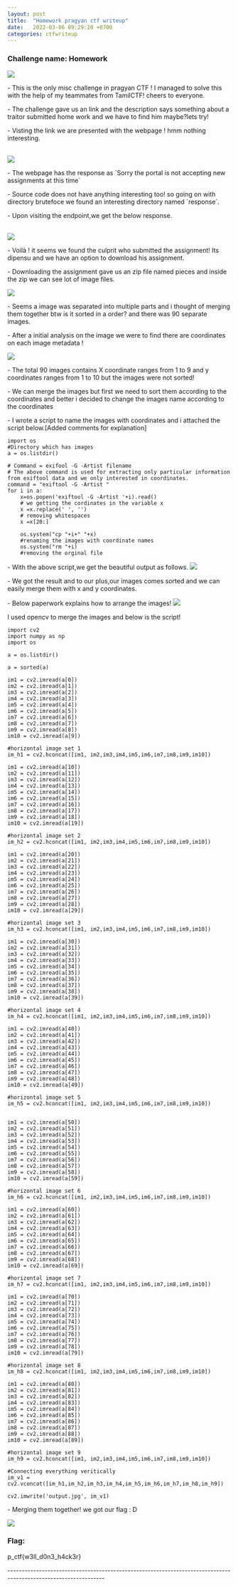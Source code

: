 ```yaml
---
layout: post
title:  "Homework pragyan ctf writeup"
date:   2022-03-06 09:29:20 +0700
categories: ctfwriteup
---
```



### Challenge name: Homework

<img src="https://raw.githubusercontent.com/kabilan1290/WebCTF/master/pragyan/Screenshot_2022-03-06_19-33-51.png">

<p>- This is the only misc challenge in pragyan CTF !  I managed to solve this with the help of my teammates from TamilCTF! cheers to everyone.</p>

<p>- The challenge gave us an link and the description says something about a traitor submitted home work and we have to find him maybe?lets try!</p>

<p>- Visting the link we are presented with the webpage ! hmm nothing interesting.</p>
  <br>
<img src="https://raw.githubusercontent.com/kabilan1290/WebCTF/master/pragyan/Screenshot_2022-03-06_19-34-19.png">
  
<p>- The webpage has the response as `Sorry the portal is not accepting new assignments at this time`</p>
  
<p>- Source code does not have anything interesting too! so going on with directory brutefoce we found an interesting directory named `response`.</p>
  
<p>- Upon visiting the endpoint,we get the below response.</p>
  
<br>
<img src="https://raw.githubusercontent.com/kabilan1290/WebCTF/master/pragyan/Screenshot_2022-03-06_19-34-40.png">
 
<p>- Voilà ! it seems we found the culprit who submitted the assignment! Its dipensu and we have an option to download his assignment.</p>
  
<p>- Downloading the assignment gave us an zip file named pieces and inside the zip we can see lot of image files.</p>
  
<img src="https://raw.githubusercontent.com/kabilan1290/WebCTF/master/pragyan/Screenshot_2022-03-06_19-37-39.png">
  
<p>- Seems a image was separated into multiple parts and i thought of merging them together btw is it sorted in a order? and there was 90 separate images.</p>
  
<p>- After a initial analysis on the image we were to find there are coordinates on each image metadata !</p>

<img src="https://raw.githubusercontent.com/kabilan1290/WebCTF/master/pragyan/coordinate.png">

<p>- The total 90 images contains X coordinate ranges from 1 to 9 and y coordinates ranges from 1 to 10 but the images were not sorted!</p>
  
<p>- We can merge the images but first we need to sort them according to the coordinates and better i decided to change the images name according to the coordinates</p>

<p>- I wrote a script to name the images with coordinates and i attached the script below.[Added comments for explanation]</p>

```
import os
#Directory which has images
a = os.listdir()

# Command = exifool -G -Artist filename
# The above command is used for extracting only particular information from exiftool data and we only interested in coordinates.
command = "exiftool -G -Artist "
for i in a:
    x=os.popen('exiftool -G -Artist '+i).read()
    # we getting the cordinates in the variable x
    x =x.replace(' ', '')
    # removing whitespaces
    x =x[20:]
    
    os.system("cp "+i+" "+x)
    #renaming the images with coordinate names
    os.system("rm "+i)
    #removing the orginal file
  ```
  
<p>- With the above script,we get the beautiful output as follows.
  
  <img src="https://raw.githubusercontent.com/kabilan1290/WebCTF/master/pragyan/sorted.png">
  
<p>- We got the result and to our plus,our images comes sorted and we can easily merge them with x and y coordinates.
  
<p>- Below paperwork explains how to arrange the images!
  
<img src="https://raw.githubusercontent.com/kabilan1290/WebCTF/master/pragyan/paperwork.jpg">

<p>I used opencv to merge the images and below is the script!</p>

```
import cv2
import numpy as np
import os

a = os.listdir()

a = sorted(a)

im1 = cv2.imread(a[0])
im2 = cv2.imread(a[1])
im3 = cv2.imread(a[2])
im4 = cv2.imread(a[3])
im5 = cv2.imread(a[4])
im6 = cv2.imread(a[5])
im7 = cv2.imread(a[6])
im8 = cv2.imread(a[7])
im9 = cv2.imread(a[8])
im10 = cv2.imread(a[9])

#horizontal image set 1
im_h1 = cv2.hconcat([im1, im2,im3,im4,im5,im6,im7,im8,im9,im10])

im1 = cv2.imread(a[10])
im2 = cv2.imread(a[11])
im3 = cv2.imread(a[12])
im4 = cv2.imread(a[13])
im5 = cv2.imread(a[14])
im6 = cv2.imread(a[15])
im7 = cv2.imread(a[16])
im8 = cv2.imread(a[17])
im9 = cv2.imread(a[18])
im10 = cv2.imread(a[19])

#horizontal image set 2
im_h2 = cv2.hconcat([im1, im2,im3,im4,im5,im6,im7,im8,im9,im10])

im1 = cv2.imread(a[20])
im2 = cv2.imread(a[21])
im3 = cv2.imread(a[22])
im4 = cv2.imread(a[23])
im5 = cv2.imread(a[24])
im6 = cv2.imread(a[25])
im7 = cv2.imread(a[26])
im8 = cv2.imread(a[27])
im9 = cv2.imread(a[28])
im10 = cv2.imread(a[29])

#horizontal image set 3
im_h3 = cv2.hconcat([im1, im2,im3,im4,im5,im6,im7,im8,im9,im10])

im1 = cv2.imread(a[30])
im2 = cv2.imread(a[31])
im3 = cv2.imread(a[32])
im4 = cv2.imread(a[33])
im5 = cv2.imread(a[34])
im6 = cv2.imread(a[35])
im7 = cv2.imread(a[36])
im8 = cv2.imread(a[37])
im9 = cv2.imread(a[38])
im10 = cv2.imread(a[39])

#horizontal image set 4
im_h4 = cv2.hconcat([im1, im2,im3,im4,im5,im6,im7,im8,im9,im10])

im1 = cv2.imread(a[40])
im2 = cv2.imread(a[41])
im3 = cv2.imread(a[42])
im4 = cv2.imread(a[43])
im5 = cv2.imread(a[44])
im6 = cv2.imread(a[45])
im7 = cv2.imread(a[46])
im8 = cv2.imread(a[47])
im9 = cv2.imread(a[48])
im10 = cv2.imread(a[49])

#horizontal image set 5
im_h5 = cv2.hconcat([im1, im2,im3,im4,im5,im6,im7,im8,im9,im10])


im1 = cv2.imread(a[50])
im2 = cv2.imread(a[51])
im3 = cv2.imread(a[52])
im4 = cv2.imread(a[53])
im5 = cv2.imread(a[54])
im6 = cv2.imread(a[55])
im7 = cv2.imread(a[56])
im8 = cv2.imread(a[57])
im9 = cv2.imread(a[58])
im10 = cv2.imread(a[59])

#horizontal image set 6
im_h6 = cv2.hconcat([im1, im2,im3,im4,im5,im6,im7,im8,im9,im10])

im1 = cv2.imread(a[60])
im2 = cv2.imread(a[61])
im3 = cv2.imread(a[62])
im4 = cv2.imread(a[63])
im5 = cv2.imread(a[64])
im6 = cv2.imread(a[65])
im7 = cv2.imread(a[66])
im8 = cv2.imread(a[67])
im9 = cv2.imread(a[68])
im10 = cv2.imread(a[69])

#horizontal image set 7
im_h7 = cv2.hconcat([im1, im2,im3,im4,im5,im6,im7,im8,im9,im10])

im1 = cv2.imread(a[70])
im2 = cv2.imread(a[71])
im3 = cv2.imread(a[72])
im4 = cv2.imread(a[73])
im5 = cv2.imread(a[74])
im6 = cv2.imread(a[75])
im7 = cv2.imread(a[76])
im8 = cv2.imread(a[77])
im9 = cv2.imread(a[78])
im10 = cv2.imread(a[79])

#horizontal image set 8
im_h8 = cv2.hconcat([im1, im2,im3,im4,im5,im6,im7,im8,im9,im10])

im1 = cv2.imread(a[80])
im2 = cv2.imread(a[81])
im3 = cv2.imread(a[82])
im4 = cv2.imread(a[83])
im5 = cv2.imread(a[84])
im6 = cv2.imread(a[85])
im7 = cv2.imread(a[86])
im8 = cv2.imread(a[87])
im9 = cv2.imread(a[88])
im10 = cv2.imread(a[89])

#horizontal image set 9
im_h9 = cv2.hconcat([im1, im2,im3,im4,im5,im6,im7,im8,im9,im10])

#Connecting everything veritically
im_v1 = cv2.vconcat([im_h1,im_h2,im_h3,im_h4,im_h5,im_h6,im_h7,im_h8,im_h9])

cv2.imwrite('output.jpg', im_v1)
```
<p>- Merging them together! we got our flag : D</p>

<img src="https://raw.githubusercontent.com/kabilan1290/WebCTF/master/pragyan/output.jpg">

### Flag:
<p>p_ctf{w3ll_d0n3_h4ck3r}</p>
----------------------------------------------------------------------------------------------------------------

